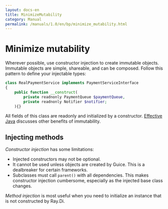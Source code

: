 ```yaml
---
layout: docs-en
title: MinimizeMutability
category: Manual
permalink: /manuals/1.0/en/bp/minimize_mutability.html
---
```

# Minimize mutability

Wherever possible, use constructor injection to create immutable objects.
Immutable objects are simple, shareable, and can be composed. Follow this
pattern to define your injectable types:

```php
class RealPaymentService implements PaymentServiceInterface
{
    public function __construct(
        private readnonly PaymentQueue $paymentQueue,
        private readnonly Notifier $notifier;
    ){}
```

All fields of this class are readonly and initialized by a constructor.
[Effective Java](http://www.amazon.com/Effective-Java-Edition-Joshua-Bloch/dp/0321356683)
discusses other benefits of immutability.

## Injecting methods

*Constructor injection* has some limitations:

*   Injected constructors may not be optional.
*   It cannot be used unless objects are created by Guice. This is a dealbreaker
    for certain frameworks.
*   Subclasses must call `parent()` with all dependencies. This makes constructor
    injection cumbersome, especially as the injected base class changes.

*Method injection* is most useful when you need to initialize an instance that
is not constructed by Ray.Di.
